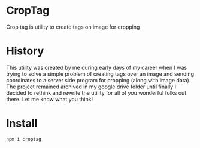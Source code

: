 # CropTag
Crop tag is utility to create tags on image for cropping

# History
This utility was created by me during early days of my career when I was trying to solve a simple problem of creating tags over an image and sending coordinates to a server side program for cropping (along with image data). The project remained archived in my google drive folder until finally I decided to rethink and rewrite the utility for all of you wonderful folks out there. Let me know what you think!

# Install

```sh
npm i croptag
```